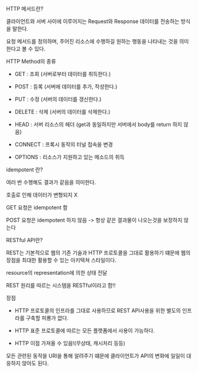 HTTP 메서드란?

클라이언트와 서버 사이에 이루어지는 Request와 Response 데이터를 전송하는 방식을 말한다.

요청 메서드를 정의하며, 주어진 리소스에 수행하길 원하는 행동을 나타내는 것을 의미한다고 볼 수 있다.



HTTP Method의 종류

- GET : 조회 (서버로부터 데이터를 취득한다.)

- POST : 등록 (서버에 데이터를 추가, 작성한다.)

- PUT : 수정 (서버의 데이터를 갱신한다.)

- DELETE : 삭제 (서버의 데이터를 삭제한다.)

- HEAD : 서버 리소스의 헤더 (get과 동일하지만 서버에서 body를 return 하지 않음)

- CONNECT : 프록시 동작의 터널 접속을 변경

- OPTIONS : 리소스가 지원하고 있는 메소드의 취득





idempotent 란?

여러 번 수행해도 결과가 같음을 의미한다.

호출로 인해 데이터가 변형되지 X



GET 요청은 idempotent 함

POST 요청은 idempotent 하지 않음 -> 항상 같은 결과물이 나오는것을 보장하지 않는다





RESTful API란?



REST는 기본적으로 웹의 기존 기술과 HTTP 프로토콜을 그대로 활용하기 떄문에  웹의 장점을 최대한 활용할 수 있는 아키텍쳐 스타일이다.

resource의 representation에 의한 상태 전달

REST 원리를 따르는 시스템을 RESTful이라고 함!!



장점

-  HTTP 프로토콜의 인프라를 그대로 사용하므로 REST API사용을 위한 별도의 인프라를 구축할 피룡가 없다.

-  HTTP 표준 프로토콜에 따르는 모든  플랫폼에서 사용이 가능하다.

-  HTTP 이점 가져올 수 있음!(무상태, 캐시처리 등등)





모든 관련된 동작을 URl을 통해 알려주기 떄문에 클라이언트가 API의 변화에 일일이 대응하지 않아도 된다.















